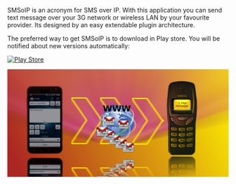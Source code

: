 SMSoIP is an acronym for SMS over IP. With this application you can send text message over your 3G network or wireless LAN by your favourite provider. Its designed by an easy extendable plugin architecture.

The preferred way to get SMSoIP is to download in Play store. You will be notified about new versions automatically:

[![Play Store](http://www.android.com/images/brand/android_app_on_play_logo_large.png)](https://play.google.com/store/apps/details?id=de.christl.smsoip)


![Ad graphics](https://raw.githubusercontent.com/dchristl/smsoip/master/wiki/resources/icons/functional_graphic.png)